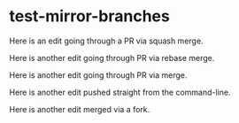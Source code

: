 # test-mirror-branches

Here is an edit going through a PR via squash merge.

Here is another edit going through PR via rebase merge.

Here is another edit going through PR via merge.

Here is another edit pushed straight from the command-line.

Here is another edit merged via a fork.
